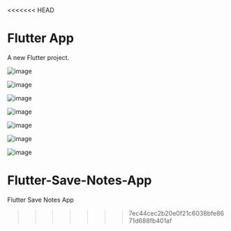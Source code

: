 <<<<<<< HEAD
# Flutter App

A new Flutter project.

![image](https://user-images.githubusercontent.com/47604307/150575012-4e946b97-80e2-4f13-9be3-1e8ecccefe6c.JPG)

![image](https://user-images.githubusercontent.com/47604307/150575021-266009ab-ff2b-4a62-94b7-1be68c006a6b.JPG)

![image](https://user-images.githubusercontent.com/47604307/150575028-684136d5-905e-4cc3-ab73-00ddb73886a2.JPG)

![image](https://user-images.githubusercontent.com/47604307/150575032-78692752-4f54-494f-aeac-64e5a32d0f94.JPG)

![image](https://user-images.githubusercontent.com/47604307/150575034-976b319b-bddb-4b43-aa74-98289545333a.JPG)

![image](https://user-images.githubusercontent.com/47604307/150575035-5b4ad2e9-dc22-4c39-8230-7fbff67c392f.JPG)

![image](https://user-images.githubusercontent.com/47604307/150575036-58663813-ced1-41a8-8d4f-ff714aaa3a7b.JPG)

# Flutter-Save-Notes-App
Flutter Save Notes App
>>>>>>> 7ec44cec2b20e0f21c6038bfe8671d688fb401af
